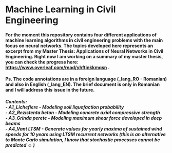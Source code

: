 # Machine Learning in Civil Engineering
#### For the moment this repository contains four different applications of machine learning algorithms in civil engineering problems with the main focus on neural networks. The topics developed here represents an excerpt from my Master Thesis: Applications of Neural Networks in Civil Engineering. Right now I am working on a summary of my master thesis, you can check the progress here:  https://www.overleaf.com/read/yhftjnkkmqsn .

#### Ps. The code annotations are in a foreign language (_lang_RO - Romanian) and also in English (_lang_EN). The brief document is only in Romanian and I will address this issue in the future.
##### Contents:<br>- A1_Lichefiere - Modeling soil liquefaction probability <br> - A2_Rezistenta beton - Modeling concrete axial compressive strength <br> - A3_Grinda perete - Modeling maximum shear force developed in deep beams<br> - A4_Vant LTSM - Generate values for yearly  maxima of sustained wind speeds for 10 years using LTSM recurrent networks (this is an alternative to Monte Carlo simulation, I know that stochastic processes cannot be predicted :relaxed: )
